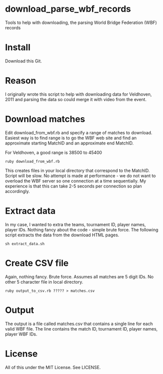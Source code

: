 download_parse_wbf_records
==========================

Tools to help with downloading, the parsing World Bridge Federation (WBF) records

Install
==

Download this Git.


Reason
==

I originally wrote this script to help with downloading data for Veldhoven, 2011 and parsing the data so could merge it with video from the event.

Download matches
==

Edit download_from_wbf.rb and specify a range of matches to download. Easiest way is to find range is to go the WBF web site and find an approximate starting MatchID and an approximate end MatchID.

For Veldhoven, a good range is 38500 to 45400

	ruby download_from_wbf.rb

This creates files in your local directory that correspond to the MatchID. Script will be slow. No attempt is made at performance - we do not want to overload the WBF server so one connection at a time sequentially. My experience is that this can take 2-5 seconds per connection so plan accordingly.

Extract data
==

In my case, I wanted to extra the teams, tournament ID, player names, player IDs. Nothing fancy about the code - simple brute force. The following script extracts the data from the download HTML pages.

	sh extract_data.sh


Create CSV file
==

Again, nothing fancy. Brute force. Assumes all matches are 5 digit IDs. No other 5 character file in local directory.

	ruby output_to_csv.rb ????? > matches.csv

Output
==

The output is a file called matches.csv that contains a single line for each valid WBF file. The line contains the match ID, tournament ID, player names, player WBF IDs.

License
==

All of this under the MIT License. See LICENSE.

